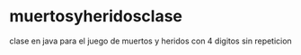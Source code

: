 # muertosyheridosclase
clase en java para el juego de muertos y heridos con 4 digitos sin repeticion

